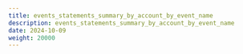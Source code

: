 ```yaml
---
title: events_statements_summary_by_account_by_event_name
description: events_statements_summary_by_account_by_event_name
date: 2024-10-09
weight: 20000
---
```

<style>
th, td {
  border: 1px solid rgb(190, 190, 190);
}
</style>
